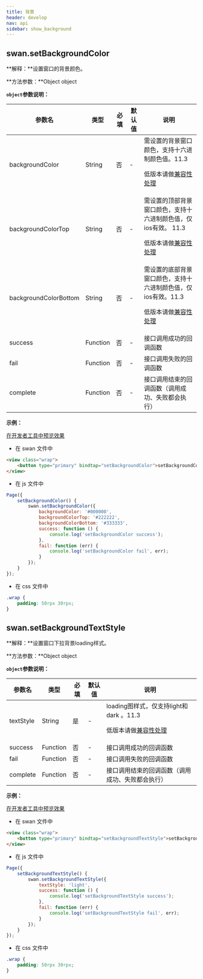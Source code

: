 ```yaml
---
title: 背景
header: develop
nav: api
sidebar: show_background
---
```


## swan.setBackgroundColor


**解释：**设置窗口的背景颜色。

**方法参数：**Object object

**`object`参数说明：**

|参数名 |类型  |必填 | 默认值 |说明|
|---- | ---- | ---- | ----|----|
|backgroundColor |String | 否|  - | 需设置的背景窗口颜色，支持十六进制颜色值。11.3 <p>低版本请做<a href="https://smartprogram.baidu.com/docs/develop/swan/compatibility/">兼容性处理</a>|
|backgroundColorTop |String | 否| - | 需设置的顶部背景窗口颜色，支持十六进制颜色值，仅ios有效。 11.3 <p>低版本请做<a href="https://smartprogram.baidu.com/docs/develop/swan/compatibility/">兼容性处理</a>|
|backgroundColorBottom |String  |  否| - |需设置的底部背景窗口颜色，支持十六进制颜色值，仅ios有效。11.3 <p>低版本请做<a href="https://smartprogram.baidu.com/docs/develop/swan/compatibility/">兼容性处理</a>|
|success  |  Function |   否  |-| 接口调用成功的回调函数| 
|fail  |  Function |   否  |-| 接口调用失败的回调函数| 
|complete   | Function  |  否 |-|  接口调用结束的回调函数（调用成功、失败都会执行）|  

**示例：**

<a href="swanide://fragment/ab56d47c0644aada7d01b8fbadb30ebf1557730077056" title="在开发者工具中预览效果" target="_blank">在开发者工具中预览效果</a>

* 在 swan 文件中

```html
<view class="wrap">
    <button type="primary" bindtap="setBackgroundColor">setBackgroundColor</button>
</view>
```

* 在 js 文件中

```js
Page({
    setBackgroundColor() {
        swan.setBackgroundColor({
            backgroundColor: '#000000',
            backgroundColorTop: '#222222',
            backgroundColorBottom: '#333333',
            success: function () {
                console.log('setBackgroundColor success');
            },
            fail: function (err) {
                console.log('setBackgroundColor fail', err);
            }
        });
    }
});
```
* 在 css 文件中

```css
.wrap {
    padding: 50rpx 30rpx;
}
```

## swan.setBackgroundTextStyle


**解释：**设置窗口下拉背景loading样式。

**方法参数：**Object object

**`object`参数说明：**

|参数名 |类型  |必填 | 默认值 |说明|
|---- | ---- | ---- | ----|----|
|textStyle |String | 是|  - | loading图样式，仅支持light和dark 。11.3 <p>低版本请做<a href="https://smartprogram.baidu.com/docs/develop/swan/compatibility/">兼容性处理</a>|
|success |Function  |  否 | - | 接口调用成功的回调函数 | 
|fail  |  Function |   否  | - | 接口调用失败的回调函数| 
|complete   | Function  |  否 | - |  接口调用结束的回调函数（调用成功、失败都会执行）| 

**示例：**

<a href="swanide://fragment/d051af9cce097ea405f94592ec8128941557730133671" title="在开发者工具中预览效果" target="_blank">在开发者工具中预览效果</a>

* 在 swan 文件中

```html
<view class="wrap">
    <button type="primary" bindtap="setBackgroundTextStyle">setBackgroundTextStyle</button>
</view>
```

* 在 js 文件中

```js
Page({
    setBackgroundTextStyle() {
        swan.setBackgroundTextStyle({
            textStyle: 'light',
            success: function () {
                console.log('setBackgroundTextStyle success');
            },
            fail: function (err) {
                console.log('setBackgroundTextStyle fail', err);
            }
        });
    }
});
```
* 在 css 文件中

```css
.wrap {
    padding: 50rpx 30rpx;
}
```